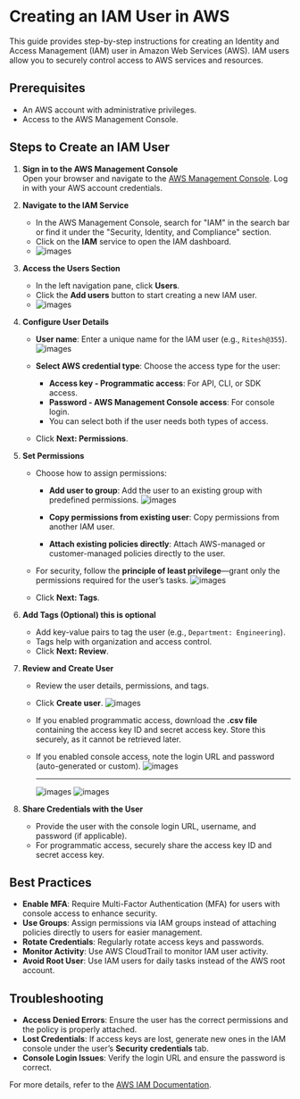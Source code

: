 # Creating an IAM User in AWS

This guide provides step-by-step instructions for creating an Identity and Access Management (IAM) user in Amazon Web Services (AWS). IAM users allow you to securely control access to AWS services and resources.

## Prerequisites
- An AWS account with administrative privileges.
- Access to the AWS Management Console.

## Steps to Create an IAM User

1. **Sign in to the AWS Management Console**  
   Open your browser and navigate to the [AWS Management Console](https://aws.amazon.com/console/). Log in with your AWS account credentials.

3. **Navigate to the IAM Service**  
   - In the AWS Management Console, search for "IAM" in the search bar or find it under the "Security, Identity, and Compliance" section.
   - Click on the **IAM** service to open the IAM dashboard.
   -    ![images](/images/iam1.png)


4. **Access the Users Section**  
   - In the left navigation pane, click **Users**.
   - Click the **Add users** button to start creating a new IAM user.
   -    ![images](/images/iam2.png)


5. **Configure User Details**  
   - **User name**: Enter a unique name for the IAM user (e.g., `Ritesh@355`).
        ![images](/images/iam3.png)

   - **Select AWS credential type**: Choose the access type for the user:
     - **Access key - Programmatic access**: For API, CLI, or SDK access.
     - **Password - AWS Management Console access**: For console login.
     - You can select both if the user needs both types of access.
   - Click **Next: Permissions**.

6. **Set Permissions**  
   - Choose how to assign permissions:
     - **Add user to group**: Add the user to an existing group with predefined permissions.
          ![images](/images/iam4.png)

     - **Copy permissions from existing user**: Copy permissions from another IAM user.
     - **Attach existing policies directly**: Attach AWS-managed or customer-managed policies directly to the user.
   - For security, follow the **principle of least privilege**—grant only the permissions required for the user’s tasks.
             ![images](/images/iam5.png)

   - Click **Next: Tags**.

7. **Add Tags (Optional) this is optional**  
   - Add key-value pairs to tag the user (e.g., `Department: Engineering`).
   - Tags help with organization and access control.
   - Click **Next: Review**.

8. **Review and Create User**  
   - Review the user details, permissions, and tags.
     
   - Click **Create user**.
               ![images](/images/iam6.png)

   - If you enabled programmatic access, download the **.csv file** containing the access key ID and secret access key. Store this securely, as it cannot be retrieved later.
   - If you enabled console access, note the login URL and password (auto-generated or custom).
                 ![images](/images/iam7.png)

     ---

        ![images](/images/iam10.png)
               ![images](/images/iam11.png)



9. **Share Credentials with the User**  
   - Provide the user with the console login URL, username, and password (if applicable).
   - For programmatic access, securely share the access key ID and secret access key.

## Best Practices
- **Enable MFA**: Require Multi-Factor Authentication (MFA) for users with console access to enhance security.
- **Use Groups**: Assign permissions via IAM groups instead of attaching policies directly to users for easier management.
- **Rotate Credentials**: Regularly rotate access keys and passwords.
- **Monitor Activity**: Use AWS CloudTrail to monitor IAM user activity.
- **Avoid Root User**: Use IAM users for daily tasks instead of the AWS root account.


## Troubleshooting
- **Access Denied Errors**: Ensure the user has the correct permissions and the policy is properly attached.
- **Lost Credentials**: If access keys are lost, generate new ones in the IAM console under the user’s **Security credentials** tab.
- **Console Login Issues**: Verify the login URL and ensure the password is correct.

For more details, refer to the [AWS IAM Documentation](https://docs.aws.amazon.com/IAM/latest/UserGuide/introduction.html).
